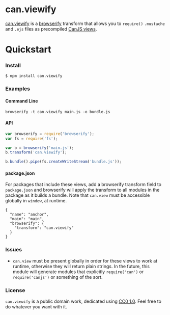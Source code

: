 # can.viewify

[can.viewify](https://github.com/zkat/can.viewify) is a
[browserify](http://browserify.org/) transform that allows you to `require()`
`.mustache` and `.ejs` files as precompiled
[CanJS views](http://canjs.com/docs/can.view.html).

# Quickstart

### Install

    $ npm install can.viewify

### Examples

#### Command Line

```
browserify -t can.viewify main.js -o bundle.js
```

#### API

```javascript
var browserify = require('browserify');
var fs = require('fs');

var b = browserify('main.js');
b.transform('can.viewify');

b.bundle().pipe(fs.createWriteStream('bundle.js'));
```

#### package.json

For packages that include these views, add a browserify transform field to
`package.json` and browserify will apply the transform to all modules in the
package as it builds a bundle. Note that `can.view` must be accessible globally
in `window`, at runtime.

```
{
  "name": "anchor",
  "main": "main",
  "browserify": {
    "transform": "can.viewify"
  }
}
```

### Issues

* `can.view` must be present globally in order for these views to work at
  runtime, otherwise they will return plain strings. In the future, this module
  will generate modules that explicitly `require('can')` or `require('canjs')`
  or something of the sort.

### License

`can.viewify` is a public domain work, dedicated using
[CC0 1.0](https://creativecommons.org/publicdomain/zero/1.0/). Feel free to do
whatever you want with it.
